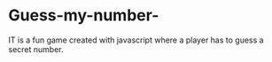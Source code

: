# Guess-my-number-
IT is a fun game created with javascript where a player has to guess a secret number.
